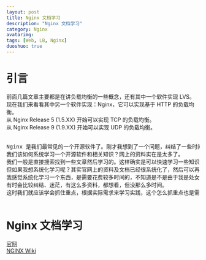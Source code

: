 ```yaml
---
layout: post
title: Nginx 文档学习
description: "Nginx 文档学习"
category: Nginx
avatarimg:
tags: [Web, LB, Nginx]
duoshuo: true
---
```


# 引言

前面几篇文章主要都是在讲负载均衡的一些概念，还有其中一个软件实现 LVS。  
现在我们来看看其中另一个软件实现：Nginx，它可以实现基于 HTTP 的负载均衡。  
从 Nginx Release 5 (1.5.XX) 开始可以实现 TCP 的负载均衡。    
从 Nginx Release 9 (1.9.XX) 开始可以实现 UDP 的负载均衡。   

<pre>

Nginx 是我们最常见的一个开源软件了。刚才我想到了一个问题，纠结了一些时间。  
我们该如何系统学习一个开源软件和相关知识？网上的资料实在是太多了。  
我们一般是直接搜索找到一些文章然后学习的。这样确实是可以快速学习一些知识。  
但如果我想系统化学习呢？其实官网上的资料及文档已经很系统化了，然后可以再结合一些书籍来系统化学习。  
我感觉系统化学习一个东西，是需要花费较多时间的，不知道是不是由于我是处女座的原因，  
有时会比较纠结、迷茫，有这么多资料，都想看，但没那么多时间。  
这时我们就应该学会抓住重点，根据实际需求来学习实践，这个怎么抓重点也是需要长期学习锻炼的能力。

</pre>

# Nginx 文档学习

[官网](http://nginx.org/)  
[NGINX Wiki](https://www.nginx.com/resources/wiki/)  
